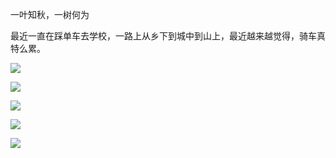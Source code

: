
一叶知秋，一树何为

最近一直在踩单车去学校，一路上从乡下到城中到山上，最近越来越觉得，骑车真特么累。

![](http://ww4.sinaimg.cn/large/801b780agw1f8z0nsl2ptj21kw1kw7wh.jpg)

![](http://ww2.sinaimg.cn/large/801b780agw1f8z0nr5zyfj21kw1kwkes.jpg)

![](http://ww1.sinaimg.cn/large/801b780agw1f8z0nq2sv8j21kw1kwx6p.jpg)

![](http://ww4.sinaimg.cn/large/801b780agw1f8z0noqj78j21f61f64b9.jpg)

![](http://ww2.sinaimg.cn/large/801b780agw1f8z0ntwm96j21kw1kwkjl.jpg)

